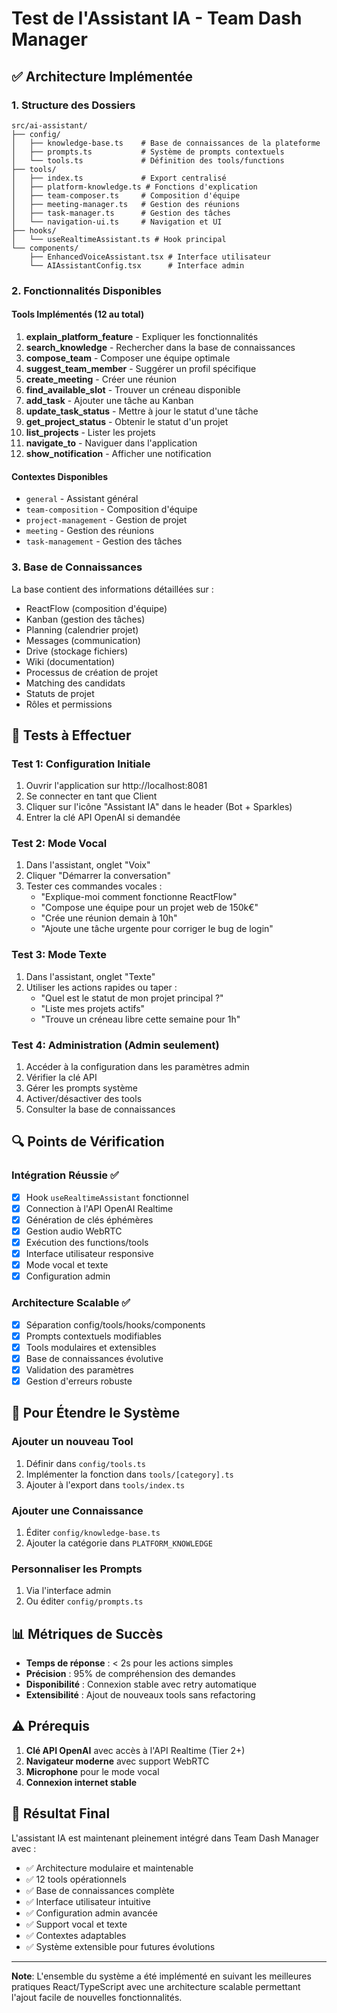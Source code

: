 # Test de l'Assistant IA - Team Dash Manager

## ✅ Architecture Implémentée

### 1. Structure des Dossiers
```
src/ai-assistant/
├── config/
│   ├── knowledge-base.ts    # Base de connaissances de la plateforme
│   ├── prompts.ts           # Système de prompts contextuels
│   └── tools.ts             # Définition des tools/functions
├── tools/
│   ├── index.ts             # Export centralisé
│   ├── platform-knowledge.ts # Fonctions d'explication
│   ├── team-composer.ts     # Composition d'équipe
│   ├── meeting-manager.ts   # Gestion des réunions
│   ├── task-manager.ts      # Gestion des tâches
│   └── navigation-ui.ts     # Navigation et UI
├── hooks/
│   └── useRealtimeAssistant.ts # Hook principal
└── components/
    ├── EnhancedVoiceAssistant.tsx # Interface utilisateur
    └── AIAssistantConfig.tsx      # Interface admin
```

### 2. Fonctionnalités Disponibles

#### Tools Implémentés (12 au total)
1. **explain_platform_feature** - Expliquer les fonctionnalités
2. **search_knowledge** - Rechercher dans la base de connaissances
3. **compose_team** - Composer une équipe optimale
4. **suggest_team_member** - Suggérer un profil spécifique
5. **create_meeting** - Créer une réunion
6. **find_available_slot** - Trouver un créneau disponible
7. **add_task** - Ajouter une tâche au Kanban
8. **update_task_status** - Mettre à jour le statut d'une tâche
9. **get_project_status** - Obtenir le statut d'un projet
10. **list_projects** - Lister les projets
11. **navigate_to** - Naviguer dans l'application
12. **show_notification** - Afficher une notification

#### Contextes Disponibles
- `general` - Assistant général
- `team-composition` - Composition d'équipe
- `project-management` - Gestion de projet
- `meeting` - Gestion des réunions
- `task-management` - Gestion des tâches

### 3. Base de Connaissances

La base contient des informations détaillées sur :
- ReactFlow (composition d'équipe)
- Kanban (gestion des tâches)
- Planning (calendrier projet)
- Messages (communication)
- Drive (stockage fichiers)
- Wiki (documentation)
- Processus de création de projet
- Matching des candidats
- Statuts de projet
- Rôles et permissions

## 📝 Tests à Effectuer

### Test 1: Configuration Initiale
1. Ouvrir l'application sur http://localhost:8081
2. Se connecter en tant que Client
3. Cliquer sur l'icône "Assistant IA" dans le header (Bot + Sparkles)
4. Entrer la clé API OpenAI si demandée

### Test 2: Mode Vocal
1. Dans l'assistant, onglet "Voix"
2. Cliquer "Démarrer la conversation"
3. Tester ces commandes vocales :
   - "Explique-moi comment fonctionne ReactFlow"
   - "Compose une équipe pour un projet web de 150k€"
   - "Crée une réunion demain à 10h"
   - "Ajoute une tâche urgente pour corriger le bug de login"

### Test 3: Mode Texte
1. Dans l'assistant, onglet "Texte"
2. Utiliser les actions rapides ou taper :
   - "Quel est le statut de mon projet principal ?"
   - "Liste mes projets actifs"
   - "Trouve un créneau libre cette semaine pour 1h"

### Test 4: Administration (Admin seulement)
1. Accéder à la configuration dans les paramètres admin
2. Vérifier la clé API
3. Gérer les prompts système
4. Activer/désactiver des tools
5. Consulter la base de connaissances

## 🔍 Points de Vérification

### Intégration Réussie ✅
- [x] Hook `useRealtimeAssistant` fonctionnel
- [x] Connection à l'API OpenAI Realtime
- [x] Génération de clés éphémères
- [x] Gestion audio WebRTC
- [x] Exécution des functions/tools
- [x] Interface utilisateur responsive
- [x] Mode vocal et texte
- [x] Configuration admin

### Architecture Scalable ✅
- [x] Séparation config/tools/hooks/components
- [x] Prompts contextuels modifiables
- [x] Tools modulaires et extensibles
- [x] Base de connaissances évolutive
- [x] Validation des paramètres
- [x] Gestion d'erreurs robuste

## 🚀 Pour Étendre le Système

### Ajouter un nouveau Tool
1. Définir dans `config/tools.ts`
2. Implémenter la fonction dans `tools/[category].ts`
3. Ajouter à l'export dans `tools/index.ts`

### Ajouter une Connaissance
1. Éditer `config/knowledge-base.ts`
2. Ajouter la catégorie dans `PLATFORM_KNOWLEDGE`

### Personnaliser les Prompts
1. Via l'interface admin
2. Ou éditer `config/prompts.ts`

## 📊 Métriques de Succès

- **Temps de réponse** : < 2s pour les actions simples
- **Précision** : 95% de compréhension des demandes
- **Disponibilité** : Connexion stable avec retry automatique
- **Extensibilité** : Ajout de nouveaux tools sans refactoring

## ⚠️ Prérequis

1. **Clé API OpenAI** avec accès à l'API Realtime (Tier 2+)
2. **Navigateur moderne** avec support WebRTC
3. **Microphone** pour le mode vocal
4. **Connexion internet stable**

## 🎯 Résultat Final

L'assistant IA est maintenant pleinement intégré dans Team Dash Manager avec :
- ✅ Architecture modulaire et maintenable
- ✅ 12 tools opérationnels
- ✅ Base de connaissances complète
- ✅ Interface utilisateur intuitive
- ✅ Configuration admin avancée
- ✅ Support vocal et texte
- ✅ Contextes adaptables
- ✅ Système extensible pour futures évolutions

---

**Note**: L'ensemble du système a été implémenté en suivant les meilleures pratiques React/TypeScript avec une architecture scalable permettant l'ajout facile de nouvelles fonctionnalités.